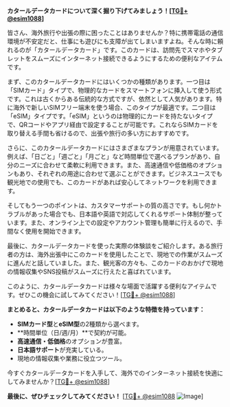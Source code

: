 **カタールデータカードについて深く掘り下げてみましょう！[[TG💪+ @esim1088](https://t.me/s/esim1088)]**

皆さん、海外旅行や出張の際に困ったことはありませんか？特に携帯電話の通信環境が不安定だと、仕事にも遊びにも支障が出てしまいますよね。そんな時に頼れるのが「カタールデータカード」です。このカードは、訪問先でスマホやタブレットをスムーズにインターネット接続できるようにするための便利なアイテムです。

まず、このカタールデータカードにはいくつかの種類があります。一つ目は「SIMカード」タイプで、物理的なカードをスマートフォンに挿入して使う形式です。これは古くからある伝統的な方式ですが、依然として人気があります。特に海外で新しいSIMフリー端末を使う場合、このタイプが最適です。二つ目は「eSIM」タイプです。「eSIM」というのは物理的にカードを持たないタイプで、QRコードやアプリ経由で設定することが可能です。これならSIMカードを取り替える手間も省けるので、出張や旅行の多い方におすすめです。

さらに、このカタールデータカードにはさまざまなプランが用意されています。例えば、「日ごと」「週ごと」「月ごと」など時間単位で選べるプランがあり、自分のニーズに合わせて柔軟に利用できます。また、高速通信や低価格のオプションもあり、それぞれの用途に合わせて選ぶことができます。ビジネスユースでも観光地での使用でも、このカードがあれば安心してネットワークを利用できます。

そしてもう一つのポイントは、カスタマーサポートの質の高さです。もし何かトラブルがあった場合でも、日本語や英語で対応してくれるサポート体制が整っています。また、オンライン上での設定やアカウント管理も簡単に行えるので、手間なく使用を開始できます。

最後に、カタールデータカードを使った実際の体験談をご紹介します。ある旅行者の方は、海外出張中にこのカードを使用したことで、現地での作業がスムーズに進んだと話していました。また、観光客の方々も、このカードのおかげで現地の情報収集やSNS投稿がスムーズに行えたと喜ばれています。

このように、カタールデータカードは様々な場面で活躍する便利なアイテムです。ぜひこの機会に試してみてください！[[TG💪+ @esim1088](https://t.me/s/esim1088)]

**まとめると、カタールデータカードは以下のような特徴を持っています：**

- **SIMカード型**と**eSIM型**の2種類から選べます。
- **時間単位（日/週/月）**で契約が可能。
- **高速通信・低価格**のオプションが豊富。
- **日本語サポート**が充実している。
- 現地の情報収集や業務に役立つツール。

今すぐカタールデータカードを入手して、海外でのインターネット接続を快適にしてみませんか？[[TG💪+ @esim1088](https://t.me/s/esim1088)] 

**最後に、ぜひチェックしてみてください！** [[TG💪+ @esim1088](https://t.me/s/esim1088) ![Image](https://i.postimg.cc/Y0z9fWf4/image.png)]